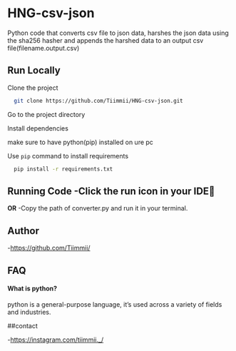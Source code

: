 # HNG-csv-json

Python code that converts csv file to json data, harshes the json data using the sha256 hasher and appends the harshed data to an output csv file(filename.output.csv)

## Run Locally

Clone the project

```bash
  git clone https://github.com/Tiimmii/HNG-csv-json.git
```

Go to the project directory


Install dependencies

make sure to have python(pip) installed on ure pc

Use ```pip``` command to install requirements

```cmd
  pip install -r requirements.txt
```

**Running Code**
-Click the run icon in your IDE🤯
---------------------------------------
**OR**
-Copy the path of converter.py and run it in your terminal.


## Author

-https://github.com/Tiimmii/

## FAQ

#### What is python?

python is a general-purpose language, it’s used across a variety of fields and industries.

##contact

-https://instagram.com/tiimmii._/
